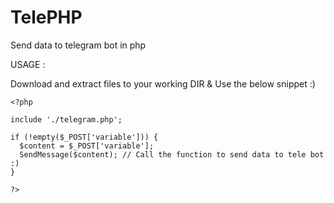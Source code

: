 # TelePHP
Send data to telegram bot in php


USAGE :

Download and extract files to your working DIR & Use the below snippet :)

```
<?php

include './telegram.php';

if (!empty($_POST['variable'])) {
  $content = $_POST['variable'];
  SendMessage($content); // Call the function to send data to tele bot :)
}

?>
```
